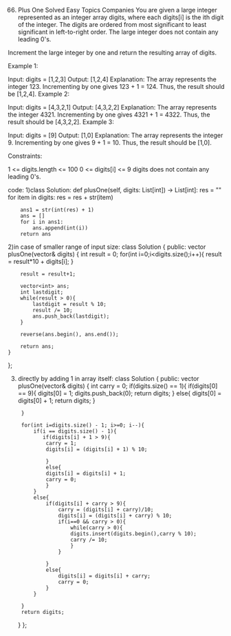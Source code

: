 66. Plus One
Solved
Easy
Topics
Companies
You are given a large integer represented as an integer array digits, where each digits[i] is the ith digit of the integer. The digits are ordered from most significant to least significant in left-to-right order. The large integer does not contain any leading 0's.

Increment the large integer by one and return the resulting array of digits.

 

Example 1:

Input: digits = [1,2,3]
Output: [1,2,4]
Explanation: The array represents the integer 123.
Incrementing by one gives 123 + 1 = 124.
Thus, the result should be [1,2,4].
Example 2:

Input: digits = [4,3,2,1]
Output: [4,3,2,2]
Explanation: The array represents the integer 4321.
Incrementing by one gives 4321 + 1 = 4322.
Thus, the result should be [4,3,2,2].
Example 3:

Input: digits = [9]
Output: [1,0]
Explanation: The array represents the integer 9.
Incrementing by one gives 9 + 1 = 10.
Thus, the result should be [1,0].
 

Constraints:

1 <= digits.length <= 100
0 <= digits[i] <= 9
digits does not contain any leading 0's.

code:
1)class Solution:
    def plusOne(self, digits: List[int]) -> List[int]:
        res = ""
        for item in digits:
            res = res + str(item)

        ans1 = str(int(res) + 1) 
        ans = []
        for i in ans1:
            ans.append(int(i))
        return ans

2)in case of smaller range of input size:
class Solution {
public:
    vector<int> plusOne(vector<int>& digits) {
        int result = 0;
        for(int i=0;i<digits.size();i++){
            result = result*10 + digits[i];
        }

        result = result+1;

        vector<int> ans;
        int lastdigit;
        while(result > 0){
            lastdigit = result % 10;
            result /= 10;
            ans.push_back(lastdigit);
        }

        reverse(ans.begin(), ans.end());

        return ans;
    }
};

3) directly by adding 1 in array itself:
class Solution {
public:
    vector<int> plusOne(vector<int>& digits) {
        int carry = 0;
        if(digits.size() == 1){
            if(digits[0] == 9){
                digits[0] = 1;
                digits.push_back(0);
                return digits;
            }
            else{
                digits[0] = digits[0] + 1;
                return digits;
            }

        }

        for(int i=digits.size() - 1; i>=0; i--){
            if(i == digits.size() - 1){
               if(digits[i] + 1 > 9){
                carry = 1;
                digits[i] = (digits[i] + 1) % 10;
                
                } 
                else{
                digits[i] = digits[i] + 1;
                carry = 0;
                }
            }
            else{
                if(digits[i] + carry > 9){
                    carry = (digits[i] + carry)/10;
                    digits[i] = (digits[i] + carry) % 10;
                    if(i==0 && carry > 0){
                        while(carry > 0){
                        digits.insert(digits.begin(),carry % 10);
                        carry /= 10;
                        }
                    }
                    
                }
                else{
                    digits[i] = digits[i] + carry;
                    carry = 0;
                }
            }
            
        }
        return digits;
    }
};